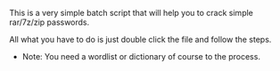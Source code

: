This is a very simple batch script that will help you to crack simple rar/7z/zip passwords.

All what you have to do is just double click the file and follow the steps.

* Note: You need a wordlist or dictionary of course to the process.

